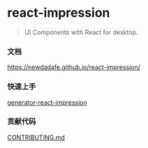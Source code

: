 # react-impression

> UI Components with React for desktop.

### 文档

https://newdadafe.github.io/react-impression/

### 快速上手

[generator-react-impression](https://github.com/NewDadaFE/generator/tree/master/packages/generator-react-impression)

### 贡献代码

[CONTRIBUTING.md](CONTRIBUTING.md)
